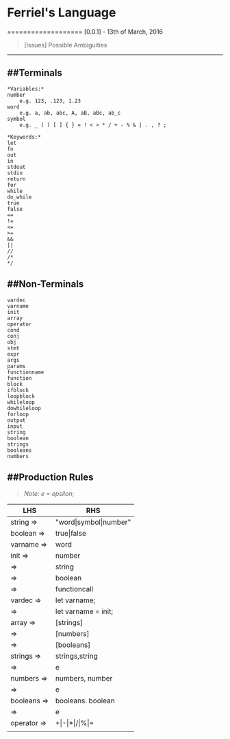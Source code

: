 # Ferriel's Language
===================
[0.0.1] - 13th of March, 2016

> [Issues]
> Possible Ambiguities	


----------

##Terminals
-------------
```
*Variables:*
number 
	e.g. 123, .123, 1.23
word
	e.g. a, ab, abc, A, aB, aBc, ab_c
symbol 
	e.g. _ ( ) [ ] { } = ! < > * / + - % & | . , ? ;

*Keywords:*
let
fn
out
in
stdout
stdin
return
for
while
do_while
true
false
==
!=
<=
>=
&&
||
//
/*
*/
```

##Non-Terminals
-------------
```
vardec
varname
init
array
operator
cond
conj
obj
stmt
expr
args
params
functionname
function
block
ifblock
loopblock
whileloop
dowhileloop
forloop
output
input
string
boolean
strings
booleans
numbers
```

##Production Rules
--------------
> _Note: e = epsilon_;

|LHS | RHS|
|-----|------|
|string =>|"word\|symbol\|number"|
|boolean =>|true\|false|
|varname =>|word|
|init =>|number|
|=>|string|
|=>|boolean|
|=>|functioncall|
|vardec =>|let varname;|
|=>|let varname = init;|
|array =>|[strings]|
|=>|[numbers]|
|=>|[booleans]|
|strings =>|strings,string|
|=>|e|
|numbers =>|numbers, number|
|=>|e|
|booleans =>|booleans. boolean|
|=>|e|
|operator =>|\+\|\-\|\*\|\/\|%\|=|
|||
